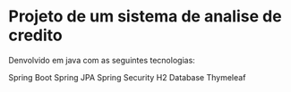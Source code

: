 # Projeto de um sistema de analise de credito

Denvolvido em java com as seguintes tecnologias:

Spring Boot
Spring JPA
Spring Security
H2 Database
Thymeleaf
